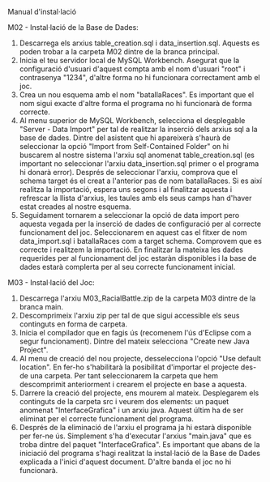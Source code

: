 Manual d'instal·lació

M02 - Instal·lació de la Base de Dades:
  1. Descarrega els arxius table_creation.sql i data_insertion.sql. Aquests es poden trobar a la carpeta M02 dintre de la branca principal.
  2. Inicia el teu servidor local de MySQL Workbench. Asegurat que la configuració d'usuari d'aquest compta amb el nom d'usuari "root" i contrasenya "1234", d'altre  forma no hi funcionara correctament amb el joc. 
  3. Crea un nou esquema amb el nom "batallaRaces". Es important que el nom sigui exacte d'altre forma el programa no hi funcionarà de forma correcte.
  4. Al menu superior de MySQL Workbench, selecciona el desplegable "Server - Data Import" per tal de realitzar la inserció dels arxius sql a la base de dades. Dintre del asistent que hi apareixerà s'haurà de seleccionar la opció "Import from Self-Contained Folder" on hi buscarem al nostre sistema l'arxiu sql anomenat table_creation.sql (es important no seleccionar l'arxiu data_insertion.sql primer o el programa hi donarà error). Després de seleccionar l'arxiu, comprova que el schema target és el creat a l'anterior pas de nom batallaRaces. Si es així realitza la importació, espera uns segons i al finalitzar aquesta i refrescar la llista d'arxius, les taules amb els seus camps han d'haver estat creades al nostre esquema.
  5.  Seguidament tornarem a seleccionar la opció de data import pero aquesta vegada per la inserció de dades de configuració per al correcte funcionament del joc. Seleccionarem en aquest cas el fitxer de nom data_import.sql i batallaRaces com a target schema. Comprovem que es correcte i realitzem la importació. En finalitzar la mateixa les dades requerides per al funcionament del joc estaràn disponibles i la base de dades estarà complerta per al seu correcte funcionament inicial.


M03 - Instal·lació del Joc:
  1. Descarrega l'arxiu M03_RacialBattle.zip de la carpeta M03 dintre de la branca main.
  2. Descomprimeix l'arxiu zip per tal de que sigui accessible els seus continguts en forma de carpeta.
  3. Inicia el compilador que en fagis ús (recomenem l'ús d'Eclipse com a segur funcionament). Dintre del mateix selecciona "Create new Java Project".
  4. Al menu de creació del nou projecte, desselecciona l'opció "Use default location". En fer-ho s'habilitarà la posibilitat d'importar el projecte des-de una carpeta. Per tant seleccionarem la carpeta que hem descomprimit anteriorment i crearem el projecte en base a aquesta.
  5. Darrere la creació del projecte, ens mourem al mateix. Desplegarem els continguts de la carpeta src i veurem dos elements: un paquet anomenat "InterfaceGrafica" i un arxiu java. Aquest últim ha de ser eliminat per el correcte funcionament del programa. 
  6. Després de la eliminació de l'arxiu el programa ja hi estarà disponible per fer-ne ús. Simplement s'ha d'executar l'arxius "main.java" que es troba dintre del paquet "InterfaceGrafica". Es important que abans de la iniciació del programa s'hagi realitzat la instal·lació de la Base de Dades explicada a l'inici d'aquest document. D'altre banda el joc no hi funcionarà. 
